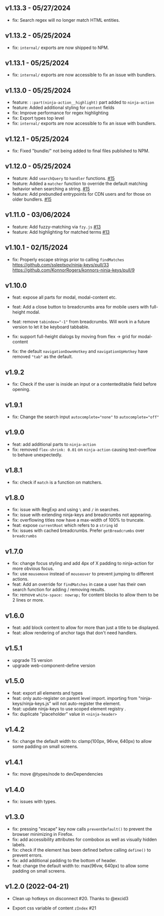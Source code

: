 ## v1.13.3 - 05/27/2024

- fix: Search regex will no longer match HTML entities.

## v1.13.2 - 05/25/2024

- fix: `internal/` exports are now shipped to NPM.

## v1.13.1 - 05/25/2024

- fix: `internal/` exports are now accessible to fix an issue with bundlers.

## v1.13.0 - 05/25/2024

- feature: `::part(ninja-action__highlight)` part added to `ninja-action`
- feature: Added additional styling for `content` fields
- fix: Improve performance for regex highlighting
- fix: Export types top level
- fix: `internal/` exports are now accessible to fix an issue with bundlers.

## v1.12.1 - 05/25/2024

- fix: Fixed "bundle/" not being added to final files published to NPM.

## v1.12.0 - 05/25/2024

- feature: Add `searchQuery` to `handler` functions. [#15](https://github.com/konnorrogers/ninja-keys/pulls/15)
- feature: Added a `matcher` function to override the default matching behavior when searching a string. [#15](https://github.com/konnorrogers/ninja-keys/pulls/15)
- feature: Add prebundled entrypoints for CDN users and for those on older bundlers. [#15](https://github.com/konnorrogers/ninja-keys/pulls/15)

## v1.11.0 - 03/06/2024

- feature: Add fuzzy-matching via `fzy.js` [#13](https://github.com/konnorrogers/ninja-keys/pulls/13)
- feature: Add highlighting for matched terms [#13](https://github.com/konnorrogers/ninja-keys/pulls/13)

## v1.10.1 - 02/15/2024

- fix: Properly escape strings prior to calling `findMatches` <https://github.com/ssleptsov/ninja-keys/pull/33> <https://github.com/KonnorRogers/konnors-ninja-keys/pull/9>

## v1.10.0

- feat: expose all parts for modal, modal-content etc.
- feat: Add a close button to breadcrumbs area for mobile users with full-height modal.
- feat: remove `tabindex="-1"` from breadcrumbs. Will work in a future version to let it be keyboard tabbable.

- fix: support full-height dialogs by moving from flex -> grid for modal-content
- fix: the default `navigationDownHotkey` and `navigationUpHotkey` have removed `"tab"` as the default.

## v1.9.2

- fix: Check if the user is inside an input or a contenteditable field before opening.

## v1.9.1

- fix: Change the search input `autocomplete="none"` to `autocomplete="off"`

## v1.9.0

- feat: add additional parts to `ninja-action`
- fix: removed `flex-shrink: 0.01` on `ninja-action` causing text-overflow to behave unexpectedly.

## v1.8.1

- fix: check if `match` is a function on matchers.

## v1.8.0

- fix: issue with RegExp and using `\` and `/` in searches.
- fix: issue with extending ninja-keys and breadcrumbs not appearing.
- fix: overflowing titles now have a max-width of 100% to truncate.
- feat: expose `currentRoot` which refers to a `string` id
- fix: issues with cached breadcrumbs. Prefer `getBreadcrumbs` over `breadcrumbs`

## v1.7.0

- fix: change focus styling and add 4px of X padding to ninja-action for more obvious focus.
- fix: use `mousemove` instead of `mouseover` to prevent jumping to different actions.
- feat: Add an override for `findMatches` in case a user has their own search function for adding / removing results.
- fix: remove `white-space: nowrap;` for content blocks to allow them to be 2 lines or more.


## v1.6.0

- feat: add block content to allow for more than just a title to be displayed.
- feat: allow rendering of anchor tags that don't need handlers.

## v1.5.1

- upgrade TS version
- upgrade web-component-define version

## v1.5.0

- feat: export all elements and types
- feat: only auto-register on parent level import. importing from "ninja-keys/ninja-keys.js" will not auto-register the element.
- feat: update ninja-keys to use scoped element registry .
- fix: duplicate "placeholder" value in `<ninja-header>`

## v1.4.2

- fix: change the default width to: clamp(100px, 96vw, 640px) to allow some padding on small screens.

## v1.4.1

- fix: move @types/node to devDependencies

## v1.4.0

- fix: issues with types.

## v1.3.0

- fix: pressing "escape" key now calls `preventDefault()` to prevent the browser minimizing in Firefox.
- fix: add accessibility attributes for combobox as well as visually hidden labels.
- fix: check if the element has been defined before calling `define()` to prevent errors.
- fix: add additional padding to the bottom of header.
- feat: change the default width to: max(96vw, 640px) to allow some padding on small screens.

## v1.2.0 (2022-04-21)

- Clean up hotkeys on disconnect #20. Thanks to @excid3

- Export css variable of content `zIndex` #21
